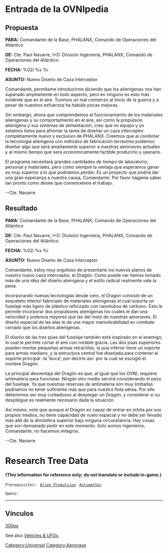 # Entrada de la OVNIpedia

## Propuesta

**PARA:** Comandante de la Base, PHALANX, Comando de Operaciones del
Atlántico

**DE:** Cte. Paul Navarre, I+D: División Ingeniería, PHALANX, Comando de
Operaciones del Atlántico

**FECHA:** %02i %s %i

**ASUNTO:** Nuevo Diseño de Caza Interceptor

Comandante, permítame introducirme diciendo que los alienígenas nos han
superado ampliamente en todo aspecto, pero en ninguno es esto más
evidente que en el aire. Tuvimos un mal comienzo al inicio de la guerra
y a pesar de nuestros esfuerzos ha habido pocas mejoras.

Sin embargo, ahora que comprendemos el funcionamiento de los materiales
alienígenas y su comportamiento en el aire, así como la propulsión
alienígena y sus sistemas de alimentación, creo que mi equipo y yo
estamos listos para afrontar la tarea de diseñar un caza interceptor
completamente nuevo y exclusivo de PHALANX. Creemos que al combinar la
tecnología alienígena con métodos de fabricación terrestres podemos
diseñar algo que será ampliamente superior a nuestras aeronaves actuales
y al mismo tiempo que será económicamente factible producirlo y
operarlo.

El programa necesitará grandes cantidades de tiempo de laboratorio,
personal y materiales, pero como siempre la ventaja que esperamos ganar
es muy superior a lo que podríamos perder. Es un proyecto que podría dar
una gran esperanza a nuestra causa, Comandante. Por favor hágame saber
tan pronto como desee que comencemos el trabajo.

--Cte. Navarre

## Resultado

**PARA:** Comandante de la Base, PHALANX, Comando de Operaciones del
Atlántico

**DE:** Cte. Paul Navarre, I+D: División Ingeniería, PHALANX, Comando de
Operaciones del Atlántico

**FECHA:** %02i %s %i

**ASUNTO:** Nuevo Diseño de Caza Interceptor

Comandante, estoy muy orgulloso de presentarle los nuevos planos de
nuestro nuevo caza interceptor, el Dragón. Como puede ver hemos tomado
más de una idea del diseño alienígena y el estilo radical realmente vale
la pena.

Incorporando nuevas tecnologías desde cero, el Dragón consiste de un
esqueleto interior fabricado de materiales alienígenas el cual soporta
un fuselaje más ligero de plástico reforzado con nanotubos de carbono.
Esto le permite incorporar dos propulsores alienígenas los cuales le dan
una velocidad y potencia mayores que las del resto de nuestras
aeronaves. El diseño especial de las alas le da una mayor
maniobrabilidad en combate cerrado que los diseños alienígenas.

El diseño de las tres púas del fuselaje también está inspirado en el
enemigo, lo cual le permite cortar el aire con notable gracia. Las dos
púas superiores pueden montar pequeñas armas retráctiles, la púa
inferior tiene un soporte para armas mediano, y la estructura central
fue diseñada para contener el soporte principal -la 'boca', por decirlo
así- por la cual se escogió el nombre Dragón.

La principal desventaja del Dragón es que, al igual que los OVNI,
requiere antimateria para funcionar. Ningún otro medio servirá
considerando el peso del fuselaje. Ya que nuestras reservas de
antimateria son muy limitadas podríamos no tener suficiente más que para
nuestra flota aérea. Por ello deberemos ser muy cuidadosos al desplegar
un Dragón, y considerar si su despliegue es realmente necesario dada la
situación.

Así mismo, note que aunque el Dragón es capaz de entrar en órbita por
sus propios medios, no tiene capacidad de vuelo espacial y no debe ser
llevado más allá de la atmósfera superior bajo ninguna circunstancia.
Hay cosas que son demasiado pedir en este momento. Solo somos
ingenieros, Comandante, no hacemos milagros.

--Cte. Navarre

# Research Tree Data

**(This information for reference only; do not translate or include
in-game.)**

*`Prerequisites:`*
` `[`Alien Propulsion`](Research/Alien_Propulsion "wikilink")
` `[`Antimatter`](Research/Antimatter "wikilink")

*`Opens:`*

------------------------------------------------------------------------

## Vínculos

[300px](image:inter_dragon.jpg "wikilink")

See also [Vehicles & UFOs](Vehicles_&_UFOs "wikilink")

[Category:Universal](Category:Universal "wikilink")
[Category:Aeronave](Category:Aeronave "wikilink")